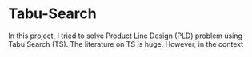 # Tabu-Search

In this project, I tried to solve Product Line Design (PLD) problem using Tabu Search (TS). The literature on TS is huge. However, in the context 
